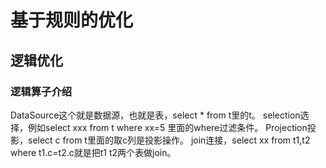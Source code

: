 # 基于规则的优化
## 逻辑优化
### 逻辑算子介绍
DataSource这个就是数据源，也就是表，select * from t里的t。
selection选择，例如select xxx from t where xx=5 里面的where过滤条件。
Projection投影，select c from t里面的取c列是投影操作。
join连接，select xx from t1,t2 where t1.c=t2.c就是把t1 t2两个表做join。
